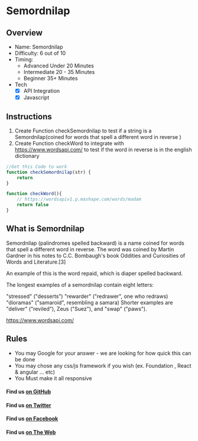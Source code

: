 # Semordnilap

## Overview
* Name: Semordnilap
* Difficulty: 6 out of 10
* Timing: 
	* Advanced Under 20 Minutes
	* Intermediate 20 - 35 Minutes
	* Beginner 35+ Minutes
* Tech
   	- [x] API Integration
   	- [x] Javascript
       
## Instructions

1. Create Function checkSemordnilap to test if a string is a Semordnilap(coined for words that spell a different word in reverse )
2. Create Function checkWord to integrate with https://www.wordsapi.com/  to test if the word in reverse is in the english dictionary



```javascript
//Get this Code to work
function checkSemordnilap(str) {
    return 
}

function checkWord(){
	// https://wordsapiv1.p.mashape.com/words/madam
	return false
}
```

## What is Semordnilap

Semordnilap (palindromes spelled backward) is a name coined for words that spell a different word in reverse. The word was coined by Martin Gardner in his notes to C.C. Bombaugh's book Oddities and Curiosities of Words and Literature.[3]

An example of this is the word repaid, which is diaper spelled backward.

The longest examples of a semordnilap contain eight letters:

"stressed" ("desserts")
"rewarder" ("redrawer", one who redraws)
"dioramas" ("samaroid", resembling a samara)
Shorter examples are "deliver" ("reviled"), Zeus ("Suez"), and "swap" ("paws").

https://www.wordsapi.com/

## Rules

* You may Google for your answer - we are looking for how quick this can be done
* You may chose any css/js framework if you wish (ex. Foundation , React & angular ... etc)
* You Must make it all responsive

#### Find us [on GitHub](https://github.com/greenpioneersolutions)
#### Find us [on Twitter](https://twitter.com/greenpioneerdev)
#### Find us [on Facebook](https://www.facebook.com/Green-Pioneer-Solutions-1023752974341910)
#### Find us [on The Web](http://greenpioneersolutions.com/)